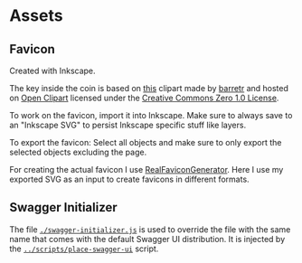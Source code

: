 # Assets

## Favicon

Created with Inkscape.

The key inside the coin is based on [this](https://openclipart.org/detail/3330/key) clipart made by [barretr](https://openclipart.org/artist/barretr)
and hosted on [Open Clipart](https://openclipart.org/) licensed under the [Creative Commons Zero 1.0 License](https://creativecommons.org/publicdomain/zero/1.0/).

To work on the favicon, import it into Inkscape. Make sure to always save
to an "Inkscape SVG" to persist Inkscape specific stuff like layers.

To export the favicon: Select all objects and make sure to only export
the selected objects excluding the page.

For creating the actual favicon I use [RealFaviconGenerator](https://realfavicongenerator.net/).
Here I use my exported SVG as an input to create favicons in different formats.

## Swagger Initializer

The file [`./swagger-initializer.js`](./swagger-initializer.js) is used to
override the file with the same name that comes with the default Swagger UI
distribution. It is injected by the [`../scripts/place-swagger-ui`](../scripts/place-swagger-ui)
script.
